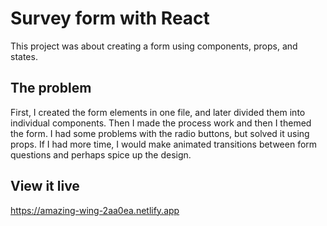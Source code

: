# Survey form with React

This project was about creating a form using components, props, and states.

## The problem

First, I created the form elements in one file, and later divided them into individual components. Then I made the process work and then I themed the form. I had some problems with the radio buttons, but solved it using props. If I had more time, I would make animated transitions between form questions and perhaps spice up the design.

## View it live

https://amazing-wing-2aa0ea.netlify.app
